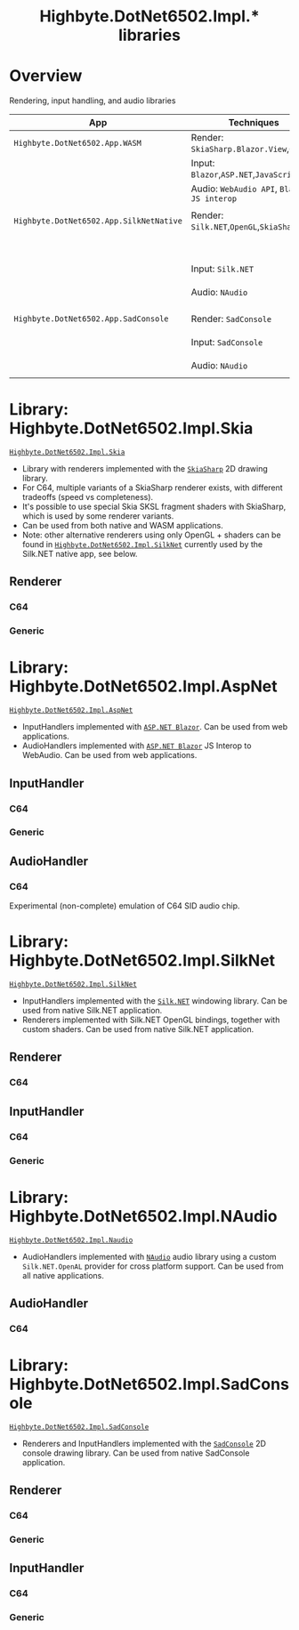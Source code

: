 <h1 align="center">Highbyte.DotNet6502.Impl.* libraries</h1>

# Overview
Rendering, input handling, and audio libraries

| App                                  | Techniques                                  | Implementation libraries                      | C64     | Generic |
| ------------------------------------ | ------------------------------------------- | --------------------------------------------- | :---:   | :---:   |
| `Highbyte.DotNet6502.App.WASM`       | Render: `SkiaSharp.Blazor.View`,`OpenGL`    | Render: `Highbyte.DotNet6502.Impl.Skia`       | x       | x       |
|                                      | Input:  `Blazor`,`ASP.NET`,`JavaScript`     | Input:  `Highbyte.DotNet6502.Impl.AspNet`     | x       | x       |
|                                      | Audio:  `WebAudio API`, `Blazor JS interop` | Audio:  `Highbyte.DotNet6502.Impl.AspNet`     | x       |         |
|                                      |                                             |                                               |         |         |
| `Highbyte.DotNet6502.App.SilkNetNative` | Render: `Silk.NET`,`OpenGL`,`SkiaSharp`  | Render: `Highbyte.DotNet6502.Impl.Skia`       | x       | x       |
|                                      |                                             | Render (OpenGL/shaders):  `Highbyte.DotNet6502.Impl.SilkNet`    | x       |        |
|                                      | Input:  `Silk.NET`                          | Input:  `Highbyte.DotNet6502.Impl.SilkNet`    | x       | x       |
|                                      | Audio:  `NAudio`                            | Audio:  `Highbyte.DotNet6502.Impl.NAudio`     | x       |         |
|                                      |                                             |                                               |         |         |
| `Highbyte.DotNet6502.App.SadConsole` | Render: `SadConsole`                        | Render: `Highbyte.DotNet6502.Impl.SadConsole` | x       | x       |
|                                      | Input:  `SadConsole`                        | Input:  `Highbyte.DotNet6502.Impl.SadConsole` | x       | x       |
|                                      | Audio:  `NAudio`                            | Audio:  `Highbyte.DotNet6502.Impl.NAudio`     | x       |         |

# Library: Highbyte.DotNet6502.Impl.Skia

[`Highbyte.DotNet6502.Impl.Skia`](#HighbyteDotNet6502ImplSkia)
- Library with renderers implemented with the [`SkiaSharp`](https://github.com/mono/SkiaSharp) 2D drawing library. 
- For C64, multiple variants of a SkiaSharp renderer exists, with different tradeoffs (speed vs completeness).
- It's possible to use special Skia SKSL fragment shaders with SkiaSharp, which is used by some renderer variants.
- Can be used from both native and WASM applications.
- Note: other alternative renderers using only OpenGL + shaders can be found in [`Highbyte.DotNet6502.Impl.SilkNet`](#HighbyteDotNet6502ImplSilkNet) currently used by the Silk.NET native app, see below.

## Renderer
### C64
### Generic

# Library: Highbyte.DotNet6502.Impl.AspNet

[`Highbyte.DotNet6502.Impl.AspNet`](#HighbyteDotNet6502ImplAspNet)
- InputHandlers implemented with [`ASP.NET Blazor`](https://dotnet.microsoft.com/en-us/apps/aspnet/web-apps/blazor). Can be used from web applications.
- AudioHandlers implemented with [`ASP.NET Blazor`](https://dotnet.microsoft.com/en-us/apps/aspnet/web-apps/blazor) JS Interop to WebAudio. Can be used from web applications.

## InputHandler
### C64
### Generic

## AudioHandler
### C64
Experimental (non-complete) emulation of C64 SID audio chip.

# Library: Highbyte.DotNet6502.Impl.SilkNet

[`Highbyte.DotNet6502.Impl.SilkNet`](#HighbyteDotNet6502ImplSilkNet)
- InputHandlers implemented with the [`Silk.NET`](https://github.com/dotnet/Silk.NET) windowing library. Can be used from native Silk.NET application.
- Renderers implemented with Silk.NET OpenGL bindings, together with custom shaders. Can be used from native Silk.NET application.
## Renderer
### C64

## InputHandler
### C64
### Generic

# Library: Highbyte.DotNet6502.Impl.NAudio

[`Highbyte.DotNet6502.Impl.Naudio`](#HighbyteDotNet6502ImplNAudio)
- AudioHandlers implemented with  [`NAudio`](https://github.com/naudio/NAudio) audio library using a custom `Silk.NET.OpenAL` provider for cross platform support. Can be used from all native applications.
## AudioHandler
### C64

# Library: Highbyte.DotNet6502.Impl.SadConsole

[`Highbyte.DotNet6502.Impl.SadConsole`](#HighbyteDotNet6502ImplSadConsole)
- Renderers and InputHandlers implemented with the [`SadConsole`](https://github.com/Thraka/SadConsole) 2D console drawing library. Can be used from native SadConsole application.

## Renderer
### C64
### Generic

## InputHandler
### C64
### Generic
